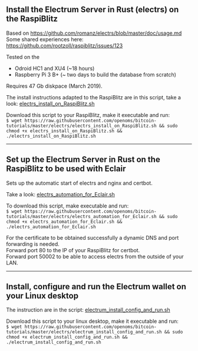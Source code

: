 ## Install the Electrum Server in Rust (electrs) on the RaspiBlitz
Based on https://github.com/romanz/electrs/blob/master/doc/usage.md
Some shared experiences here: https://github.com/rootzoll/raspiblitz/issues/123

Tested on the
* Odroid HC1 and XU4 (~18 hours)
* Raspberry Pi 3 B+ (~ two days to build the database from scratch)

Requires 47 Gb diskpace (March 2019).

The install instructions adapted to the RaspiBlitz are in this script, take a look: [electrs_install_on_RaspiBlitz.sh](electrs_install_on_RaspiBlitz.sh)

Download this script to your RaspiBlitz, make it executable and run:  
`$ wget https://raw.githubusercontent.com/openoms/bitcoin-tutorials/master/electrs/electrs_install_on_RaspiBlitz.sh && sudo chmod +x electrs_install_on_RaspiBlitz.sh && ./electrs_install_on_RaspiBlitz.sh`  

---

## Set up the Electrum Server in Rust on the RaspiBlitz to be used with Eclair
Sets up the automatic start of electrs and nginx and certbot.

Take a look: [electrs_automation_for_Eclair.sh](electrs_automation_for_Eclair.sh)

To download this script, make executable and run:  
`$ wget https://raw.githubusercontent.com/openoms/bitcoin-tutorials/master/electrs/electrs_automation_for_Eclair.sh && sudo chmod +x electrs_automation_for_Eclair.sh && ./electrs_automation_for_Eclair.sh`

For the certificate to be obtained successfully a dynamic DNS and port forwarding is needed.  
Forward port 80 to the IP of your RaspiBlitz for certbot.  
Forward port 50002 to be able to access electrs from the outside of your LAN.

---

## Install, configure and run the Electrum wallet on your Linux desktop
The instruction are in the script: [electrum_install_config_and_run.sh](electrum_install_config_and_run.sh)

Download this script to your linux desktop, make it executable and run:  
`$ wget https://raw.githubusercontent.com/openoms/bitcoin-tutorials/master/electrs/electrum_install_config_and_run.sh && sudo chmod +x electrum_install_config_and_run.sh && ./electrum_install_config_and_run.sh`  

